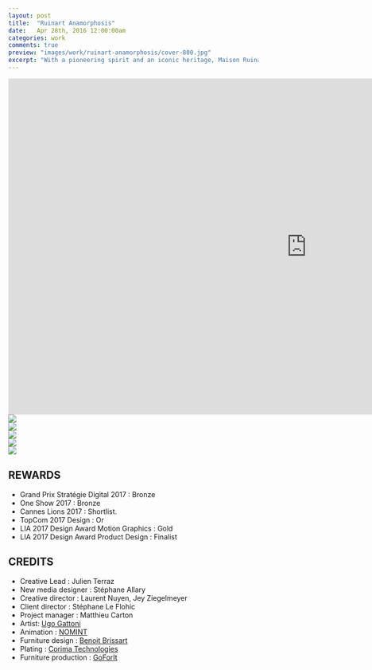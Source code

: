 ```yaml
---
layout: post
title:  "Ruinart Anamorphosis"
date: 	Apr 28th, 2016 12:00:00am
categories: work
comments: true
preview: "images/work/ruinart-anamorphosis/cover-800.jpg"
excerpt: "With a pioneering spirit and an iconic heritage, Maison Ruinart has worked with DigitasLBi Labs to offer a brand new experience in art fairs and pop-up stores ; a contemporary reinterpretation of the anamorphosis showcasing an animation celebrating The Maison Ruinart, made in collaboration with the artist Ugo Gattoni."
---
```



<iframe src="https://www.youtube.com/embed/slLrjxxTTl4?si=Qxj1S51TSEn6TmYU" width="1200" height="675" frameborder="0" webkitallowfullscreen mozallowfullscreen allowfullscreen class="uk-responsive-width"></iframe>


<div class="uk-grid" data-uk-grid-margin=""></div>

<div class="uk-grid" data-uk-grid-margin="">
    <div class="uk-width-large-1-1 uk-width-medium-1-1 uk-width-small-1-1">
         <img src="/images/work/ruinart-anamorphosis/ruinart8.jpg" class="uk-responsive-width">
    </div>
</div>

<div class="uk-grid" data-uk-grid-margin="">
    <div class="uk-width-large-1-2 uk-width-medium-1-2 uk-width-small-1-1">
         <img src="/images/work/ruinart-anamorphosis/ruinart2.jpg" class="uk-responsive-width">
    </div>
    <div class="uk-width-large-1-2 uk-width-medium-1-2 uk-width-small-1-1">
         <img src="/images/work/ruinart-anamorphosis/ruinart3.jpg" class="uk-responsive-width">
    </div>
</div>

<div class="uk-grid" data-uk-grid-margin="">
    <div class="uk-width-large-1-2 uk-width-medium-1-2 uk-width-small-1-1">
         <img src="/images/work/ruinart-anamorphosis/ruinart4.gif" class="uk-responsive-width">
    </div>
    <div class="uk-width-large-1-2 uk-width-medium-1-2 uk-width-small-1-1">
         <img src="/images/work/ruinart-anamorphosis/ruinart7.jpg" class="uk-responsive-width">
    </div>
</div>




## REWARDS

- Grand Prix Stratégie Digital 2017 : Bronze
- One Show 2017 : Bronze
- Cannes Lions 2017 : Shortlist.
- TopCom 2017 Design : Or
- LIA 2017 Design Award Motion Graphics : Gold
- LIA 2017 Design Award Product Design : Finalist



## CREDITS
- Creative Lead  : Julien Terraz
- New media designer : Stéphane Allary
- Creative director : Laurent Nuyen, Jey Ziegelmeyer
- Client director : Stéphane Le Flohic
- Project manager : Matthieu Carton
- Artist: [Ugo Gattoni](http://www.ugogattoni.fr/)
- Animation : [NOMINT](http://nomint.com/)
- Furniture design : [Benoit Brissart]( http://www.benoit-brissart.com/)
- Plating : [Corima Technologies](http://www.corima-technologies.com)
- Furniture production : [GoForIt](http://www.atelierselbafrance.fr/fr/conseil-merchandising)




